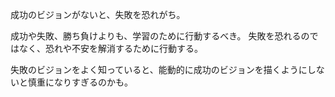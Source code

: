 成功のビジョンがないと、失敗を恐れがち。

成功や失敗、勝ち負けよりも、学習のために行動するべき。
失敗を恐れるのではなく、恐れや不安を解消するために行動する。

失敗のビジョンをよく知っていると、能動的に成功のビジョンを描くようにしないと慎重になりすぎるのかも。
